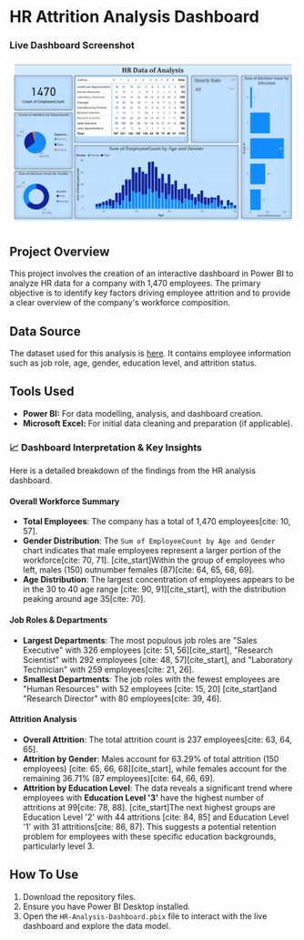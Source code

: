 # HR Attrition Analysis Dashboard

### Live Dashboard Screenshot
![Dashboard Screenshot](HR-Dashboard.png)

## Project Overview

This project involves the creation of an interactive dashboard in Power BI to analyze HR data for a company with 1,470 employees. The primary objective is to identify key factors driving employee attrition and to provide a clear overview of the company's workforce composition.

## Data Source

The dataset used for this analysis is [here](https://github.com/sriks023/Power-BI-HR-Attrition-Analysis/blob/main/HR%20Analytics%20Data_Exp11%20(2).csv). It contains employee information such as job role, age, gender, education level, and attrition status.

## Tools Used

* **Power BI:** For data modelling, analysis, and dashboard creation.
* **Microsoft Excel:** For initial data cleaning and preparation (if applicable).

### 📈 Dashboard Interpretation & Key Insights

Here is a detailed breakdown of the findings from the HR analysis dashboard.

#### **Overall Workforce Summary**
* **Total Employees**: The company has a total of 1,470 employees[cite: 10, 57].
* **Gender Distribution**: The `Sum of EmployeeCount by Age and Gender` chart indicates that male employees represent a larger portion of the workforce[cite: 70, 71]. [cite_start]Within the group of employees who left, males (150) outnumber females (87)[cite: 64, 65, 68, 69].
* **Age Distribution**: The largest concentration of employees appears to be in the 30 to 40 age range [cite: 90, 91][cite_start], with the distribution peaking around age 35[cite: 70].

#### **Job Roles & Departments**
* **Largest Departments**: The most populous job roles are "Sales Executive" with 326 employees [cite: 51, 56][cite_start], "Research Scientist" with 292 employees [cite: 48, 57][cite_start], and "Laboratory Technician" with 259 employees[cite: 21, 26].
* **Smallest Departments**: The job roles with the fewest employees are "Human Resources" with 52 employees [cite: 15, 20] [cite_start]and "Research Director" with 80 employees[cite: 39, 46].

#### **Attrition Analysis**
* **Overall Attrition**: The total attrition count is 237 employees[cite: 63, 64, 65].
* **Attrition by Gender**: Males account for 63.29% of total attrition (150 employees) [cite: 65, 66, 68][cite_start], while females account for the remaining 36.71% (87 employees)[cite: 64, 66, 69].
* **Attrition by Education Level**: The data reveals a significant trend where employees with **Education Level '3'** have the highest number of attritions at 99[cite: 78, 88]. [cite_start]The next highest groups are Education Level '2' with 44 attritions [cite: 84, 85] and Education Level '1' with 31 attritions[cite: 86, 87]. This suggests a potential retention problem for employees with these specific education backgrounds, particularly level 3.

## How To Use

1.  Download the repository files.
2.  Ensure you have Power BI Desktop installed.
3.  Open the `HR-Analysis-Dashboard.pbix` file to interact with the live dashboard and explore the data model.
